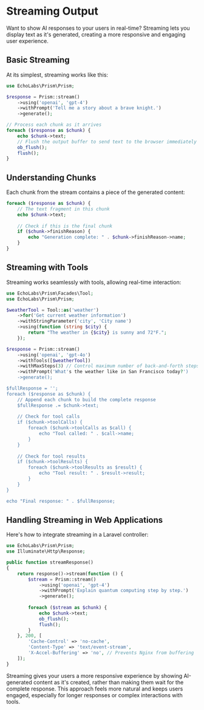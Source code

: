 # Streaming Output

Want to show AI responses to your users in real-time? Streaming lets you display text as it's generated, creating a more responsive and engaging user experience.

## Basic Streaming

At its simplest, streaming works like this:

```php
use EchoLabs\Prism\Prism;

$response = Prism::stream()
    ->using('openai', 'gpt-4')
    ->withPrompt('Tell me a story about a brave knight.')
    ->generate();

// Process each chunk as it arrives
foreach ($response as $chunk) {
    echo $chunk->text;
    // Flush the output buffer to send text to the browser immediately
    ob_flush();
    flush();
}
```

## Understanding Chunks

Each chunk from the stream contains a piece of the generated content:

```php
foreach ($response as $chunk) {
    // The text fragment in this chunk
    echo $chunk->text;
    
    // Check if this is the final chunk
    if ($chunk->finishReason) {
        echo "Generation complete: " . $chunk->finishReason->name;
    }
}
```

## Streaming with Tools

Streaming works seamlessly with tools, allowing real-time interaction:

```php
use EchoLabs\Prism\Facades\Tool;
use EchoLabs\Prism\Prism;

$weatherTool = Tool::as('weather')
    ->for('Get current weather information')
    ->withStringParameter('city', 'City name')
    ->using(function (string $city) {
        return "The weather in {$city} is sunny and 72°F.";
    });

$response = Prism::stream()
    ->using('openai', 'gpt-4o')
    ->withTools([$weatherTool])
    ->withMaxSteps(3) // Control maximum number of back-and-forth steps
    ->withPrompt('What's the weather like in San Francisco today?')
    ->generate();

$fullResponse = '';
foreach ($response as $chunk) {
    // Append each chunk to build the complete response
    $fullResponse .= $chunk->text;
    
    // Check for tool calls
    if ($chunk->toolCalls) {
        foreach ($chunk->toolCalls as $call) {
            echo "Tool called: " . $call->name;
        }
    }
    
    // Check for tool results
    if ($chunk->toolResults) {
        foreach ($chunk->toolResults as $result) {
            echo "Tool result: " . $result->result;
        }
    }
}

echo "Final response: " . $fullResponse;
```

## Handling Streaming in Web Applications

Here's how to integrate streaming in a Laravel controller:

```php
use EchoLabs\Prism\Prism;
use Illuminate\Http\Response;

public function streamResponse()
{
    return response()->stream(function () {
        $stream = Prism::stream()
            ->using('openai', 'gpt-4')
            ->withPrompt('Explain quantum computing step by step.')
            ->generate();
            
        foreach ($stream as $chunk) {
            echo $chunk->text;
            ob_flush();
            flush();
        }
    }, 200, [
        'Cache-Control' => 'no-cache',
        'Content-Type' => 'text/event-stream',
        'X-Accel-Buffering' => 'no', // Prevents Nginx from buffering
    ]);
}
```

Streaming gives your users a more responsive experience by showing AI-generated content as it's created, rather than making them wait for the complete response. This approach feels more natural and keeps users engaged, especially for longer responses or complex interactions with tools.
